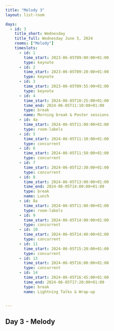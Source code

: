 ```yaml
---
title: "Melody 3"
layout: list-room

days: 
  - id: 3
    title_short: Wednesday
    title_full: Wednesday June 5, 2024
    rooms: ["Melody"]
    timeslots: 
      - id: 1
        time_start: 2023-06-05T09:00:00+01:00
        type: keynote
      - id: 2
        time_start: 2023-06-05T09:20:00+01:00
        type: keynote
      - id: 3
        time_start: 2023-06-05T09:55:00+01:00
        type: keynote
      - id: 4
        time_start: 2024-06-05T10:25:00+01:00
        time_end: 2024-06-05T11:10:00+01:00
        type: break
        name: Morning break & Poster sessions
      - id: 4a
        time_start: 2024-06-05T11:00:00+01:00
        type: room-labels
      - id: 5
        time_start: 2024-06-05T11:10:00+01:00
        type: concurrent
      - id: 6
        time_start: 2024-06-05T11:50:00+01:00
        type: concurrent
      - id: 7
        time_start: 2024-06-05T12:30:00+01:00
        type: concurrent
      - id: 8
        time_start: 2024-06-05T13:00:00+01:00
        time_end: 2024-06-05T14:00:00+01:00
        type: break
        name: Lunch
      - id: 8a
        time_start: 2024-06-05T11:00:00+01:00
        type: room-labels
      - id: 9
        time_start: 2024-06-05T14:00:00+01:00
        type: concurrent
      - id: 10
        time_start: 2024-06-05T14:40:00+01:00
        type: concurrent
      - id: 11
        time_start: 2024-06-05T15:20:00+01:00
        type: concurrent
      - id: 13
        time_start: 2024-06-05T16:00:00+01:00
        type: concurrent
      - id: 14
        time_start: 2024-06-05T16:45:00+01:00
        time_end: 2024-06-05T17:20:00+01:00
        type: break
        name: Lightning Talks & Wrap-up


---
```


## Day 3 - Melody